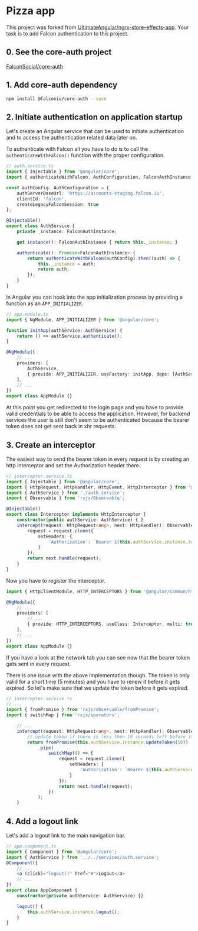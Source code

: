 # Pizza app

This project was forked from [UltimateAngular/ngrx-store-effects-app](https://github.com/UltimateAngular/ngrx-store-effects-app). Your task is to add Falcon authentication to this project.

## 0. See the core-auth project
[FalconSocial/core-auth](https://github.com/FalconSocial/core-auth)

## 1. Add core-auth dependency
```sh
npm install @falconio/core-auth --save
```

## 2. Initiate authentication on application startup
Let's create an Angular service that can be used to initiate authentication and to access the authentication related data later on.

To authenticate with Falcon all you have to do is to call the `authenticateWithFalcon()` function with the proper configuration.

```ts
// auth.service.ts
import { Injectable } from '@angular/core';
import { authenticateWithFalcon, AuthConfiguration, FalconAuthInstance } from '@falconio/core-auth';

const authConfig: AuthConfiguration = {
    authServerBaseUrl: 'https://accounts-staging.falcon.io',
    clientId: 'falcon',
    createLegacyFalconSession: true
};

@Injectable()
export class AuthService {
    private _instance: FalconAuthInstance;

    get instance(): FalconAuthInstance { return this._instance; }

    authenticate(): Promise<FalconAuthInstance> {
        return authenticateWithFalcon(authConfig).then((auth) => {
            this._instance = auth;
            return auth;
        });
    }
}
```

In Angular you can hook into the app initialization process by providing a function as an `APP_INITIALIZER`.

```ts
// app.module.ts
import { NgModule, APP_INITIALIZER } from '@angular/core';

function initApp(authService: AuthService) {
    return () => authService.authenticate();
}

@NgModule({
    // ...
    providers: [
        AuthService,
        { provide: APP_INITIALIZER, useFactory: initApp, deps: [AuthService], multi: true },
    ],
    // ...
})
export class AppModule {}
```
At this point you get redirected to the login page and you have to provide valid credentials to be able to access the application. However, for backend services the user is still don't seem to be authenticated because the bearer token does not get sent back in xhr requests.

## 3. Create an interceptor
The easiest way to send the bearer token in every request is by creating an http interceptor and set the Authorization header there.

```ts
// interceptor.service.ts
import { Injectable } from '@angular/core';
import { HttpRequest, HttpHandler, HttpEvent, HttpInterceptor } from '@angular/common/http';
import { AuthService } from './auth.service';
import { Observable } from 'rxjs/Observable';

@Injectable()
export class Interceptor implements HttpInterceptor {
    constructor(public authService: AuthService) { }
    intercept(request: HttpRequest<any>, next: HttpHandler): Observable<HttpEvent<any>> {
        request = request.clone({
            setHeaders: {
                'Authorization': `Bearer ${this.authService.instance.token}`
            }
        });
        return next.handle(request);
    }
}
```

Now you have to register the interceptor.

```ts
import { HttpClientModule, HTTP_INTERCEPTORS } from '@angular/common/http';

@NgModule({
    // ...
    providers: [
        // ...
        { provide: HTTP_INTERCEPTORS, useClass: Interceptor, multi: true }
    ],
    // ...
})
export class AppModule {}
```

If you have a look at the network tab you can see now that the bearer token gets sent in every request.

There is one issue with the above implementation though. The token is only valid for a short time (5 minutes) and you have to renew it before it gets expired. So let's make sure that we update the token before it gets expired.

```ts
// interceptor.service.ts
// ...
import { fromPromise } from 'rxjs/observable/fromPromise';
import { switchMap } from 'rxjs/operators';

    // ...
    intercept(request: HttpRequest<any>, next: HttpHandler): Observable<HttpEvent<any>> {
        // update token if there is less then 10 seconds left before it expires.
        return fromPromise(this.authService.instance.updateToken(10))
            .pipe(
                switchMap(() => {
                    request = request.clone({
                        setHeaders: {
                            'Authorization': `Bearer ${this.authService.instance.token}`
                        }
                    });
                    return next.handle(request);
                })
            );
    }
```

## 4. Add a logout link
Let's add a logout link to the main navigation bar.

```ts
// app.component.ts
import { Component } from '@angular/core';
import { AuthService } from '../../services/auth.service';
@Component({
    // ...
    <a (click)="logout()" href="#">Logout</a>
    // ...
})
export class AppComponent {
    constructor(private authService: AuthService) {}

    logout() {
        this.authService.instance.logout();
    }
}
```
